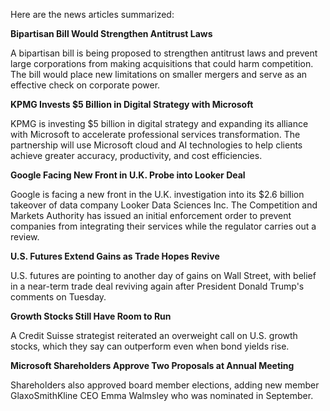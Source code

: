 Here are the news articles summarized:

**Bipartisan Bill Would Strengthen Antitrust Laws**

A bipartisan bill is being proposed to strengthen antitrust laws and prevent large corporations from making acquisitions that could harm competition. The bill would place new limitations on smaller mergers and serve as an effective check on corporate power.

**KPMG Invests $5 Billion in Digital Strategy with Microsoft**

KPMG is investing $5 billion in digital strategy and expanding its alliance with Microsoft to accelerate professional services transformation. The partnership will use Microsoft cloud and AI technologies to help clients achieve greater accuracy, productivity, and cost efficiencies.

**Google Facing New Front in U.K. Probe into Looker Deal**

Google is facing a new front in the U.K. investigation into its $2.6 billion takeover of data company Looker Data Sciences Inc. The Competition and Markets Authority has issued an initial enforcement order to prevent companies from integrating their services while the regulator carries out a review.

**U.S. Futures Extend Gains as Trade Hopes Revive**

U.S. futures are pointing to another day of gains on Wall Street, with belief in a near-term trade deal reviving again after President Donald Trump's comments on Tuesday.

**Growth Stocks Still Have Room to Run**

A Credit Suisse strategist reiterated an overweight call on U.S. growth stocks, which they say can outperform even when bond yields rise.

**Microsoft Shareholders Approve Two Proposals at Annual Meeting**

Shareholders also approved board member elections, adding new member GlaxoSmithKline CEO Emma Walmsley who was nominated in September.